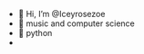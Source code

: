 - 👋 Hi, I’m @Iceyrosezoe
- 👀 music and computer science 
- 🌱 python
-
<!---
Iceyrosezoe/Iceyrosezoe is a ✨ special ✨ repository because its `README.md` (this file) appears on your GitHub profile.
You can click the Preview link to take a look at your changes.
--->
